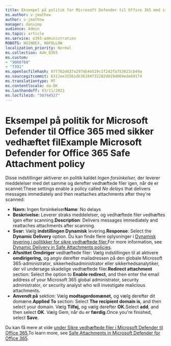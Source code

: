 ```yaml
---
title: Eksempel på politik for Microsoft Defender til Office 365 med sikker vedhæftet fil
ms.author: v-jmathew
author: v-jmathew
manager: dansimp
audience: Admin
ms.topic: article
ms.service: o365-administration
ROBOTS: NOINDEX, NOFOLLOW
localization_priority: Normal
ms.collection: Adm_O365
ms.custom:
- "9000760"
- "7391"
ms.openlocfilehash: 077762dd37a2974b4e519c1f242fa753623cb49a
ms.sourcegitcommit: 6312ee31561db36104f32282d019d069ede69174
ms.translationtype: MT
ms.contentlocale: da-DK
ms.lasthandoff: 03/11/2021
ms.locfileid: "50744527"
---
```

# <a name="example-microsoft-defender-for-office-365-safe-attachment-policy"></a><span data-ttu-id="41d0e-102">Eksempel på politik for Microsoft Defender til Office 365 med sikker vedhæftet fil</span><span class="sxs-lookup"><span data-stu-id="41d0e-102">Example Microsoft Defender for Office 365 Safe Attachment policy</span></span>

<span data-ttu-id="41d0e-103">Disse indstillinger aktiverer en politik kaldet *Ingen forsinkelser,* der leverer meddelelser med det samme og derefter vedhæftede filer igen, når de er scannet:</span><span class="sxs-lookup"><span data-stu-id="41d0e-103">These settings enable a policy called *No delays* that delivers messages immediately and then reattaches attachments after they're scanned:</span></span>

- <span data-ttu-id="41d0e-104">**Navn:** Ingen forsinkelser</span><span class="sxs-lookup"><span data-stu-id="41d0e-104">**Name**: No delays</span></span>
- <span data-ttu-id="41d0e-105">**Beskrivelse:** Leverer straks meddelelser, og vedhæftede filer vedhæftes igen efter scanning.</span><span class="sxs-lookup"><span data-stu-id="41d0e-105">**Description**: Delivers messages immediately and reattaches attachments after scanning.</span></span>
- <span data-ttu-id="41d0e-106">**Svar:** Vælg **indstillingen Dynamisk** levering.</span><span class="sxs-lookup"><span data-stu-id="41d0e-106">**Response**: Select the **Dynamic Delivery** option.</span></span> <span data-ttu-id="41d0e-107">Du kan finde flere oplysninger i [Dynamisk levering i politikker for sikre vedhæftede filer.](https://go.microsoft.com/fwlink/?linkid=2092328)</span><span class="sxs-lookup"><span data-stu-id="41d0e-107">For more information, see [Dynamic Delivery in Safe Attachments policies](https://go.microsoft.com/fwlink/?linkid=2092328).</span></span>
- <span data-ttu-id="41d0e-108">**Afsnittet Omdiriger** vedhæftede filer: Vælg indstillingen til at aktivere **omdirigering,** og angiv derefter mailadressen på den globale Microsoft 365-administrator, sikkerhedsadministrator eller sikkerhedsanalytiker, der vil undersøge skadelige vedhæftede filer.</span><span class="sxs-lookup"><span data-stu-id="41d0e-108">**Redirect attachment** section: Select the option to **Enable redirect**, and then enter the email address of your Microsoft 365 global administrator, security administrator, or security analyst who will investigate malicious attachments.</span></span>
- <span data-ttu-id="41d0e-109">**Anvendt på** sektion: Vælg **modtagerdomænet,** og vælg derefter dit domæne.</span><span class="sxs-lookup"><span data-stu-id="41d0e-109">**Applied To** section: Select **The recipient domain is**, and then select your domain.</span></span> <span data-ttu-id="41d0e-110">Vælg **Tilføj,** og vælg derefter **OK.**</span><span class="sxs-lookup"><span data-stu-id="41d0e-110">Select **add**, and then select **OK**.</span></span> <span data-ttu-id="41d0e-111">Vælg Gem, når du er **færdig.**</span><span class="sxs-lookup"><span data-stu-id="41d0e-111">Once you're finished, select **Save**.</span></span>

<span data-ttu-id="41d0e-112">Du kan få mere at vide [under Sikre vedhæftede filer i Microsoft Defender til Office 365.](https://go.microsoft.com/fwlink/?linkid=2092213)</span><span class="sxs-lookup"><span data-stu-id="41d0e-112">To learn more, see [Safe Attachments in Microsoft Defender for Office 365](https://go.microsoft.com/fwlink/?linkid=2092213).</span></span>
